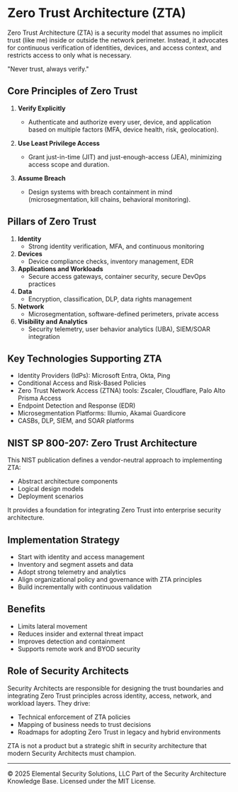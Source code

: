 # Zero Trust Architecture (ZTA)

Zero Trust Architecture (ZTA) is a security model that assumes no implicit trust (like me) inside or outside the network perimeter. Instead, it advocates for continuous verification of identities, devices, and access context, and restricts access to only what is necessary.

"Never trust, always verify."

## Core Principles of Zero Trust

1. **Verify Explicitly**
   - Authenticate and authorize every user, device, and application based on multiple factors (MFA, device health, risk, geolocation).

2. **Use Least Privilege Access**
   - Grant just-in-time (JIT) and just-enough-access (JEA), minimizing access scope and duration.

3. **Assume Breach**
   - Design systems with breach containment in mind (microsegmentation, kill chains, behavioral monitoring).

## Pillars of Zero Trust

1. **Identity**
   - Strong identity verification, MFA, and continuous monitoring
2. **Devices**
   - Device compliance checks, inventory management, EDR
3. **Applications and Workloads**
   - Secure access gateways, container security, secure DevOps practices
4. **Data**
   - Encryption, classification, DLP, data rights management
5. **Network**
   - Microsegmentation, software-defined perimeters, private access
6. **Visibility and Analytics**
   - Security telemetry, user behavior analytics (UBA), SIEM/SOAR integration

## Key Technologies Supporting ZTA

- Identity Providers (IdPs): Microsoft Entra, Okta, Ping
- Conditional Access and Risk-Based Policies
- Zero Trust Network Access (ZTNA) tools: Zscaler, Cloudflare, Palo Alto Prisma Access
- Endpoint Detection and Response (EDR)
- Microsegmentation Platforms: Illumio, Akamai Guardicore
- CASBs, DLP, SIEM, and SOAR platforms

## NIST SP 800-207: Zero Trust Architecture

This NIST publication defines a vendor-neutral approach to implementing ZTA:
- Abstract architecture components
- Logical design models
- Deployment scenarios

It provides a foundation for integrating Zero Trust into enterprise security architecture.

## Implementation Strategy

- Start with identity and access management
- Inventory and segment assets and data
- Adopt strong telemetry and analytics
- Align organizational policy and governance with ZTA principles
- Build incrementally with continuous validation

## Benefits

- Limits lateral movement
- Reduces insider and external threat impact
- Improves detection and containment
- Supports remote work and BYOD security

## Role of Security Architects

Security Architects are responsible for designing the trust boundaries and integrating Zero Trust principles across identity, access, network, and workload layers. They drive:
- Technical enforcement of ZTA policies
- Mapping of business needs to trust decisions
- Roadmaps for adopting Zero Trust in legacy and hybrid environments

ZTA is not a product but a strategic shift in security architecture that modern Security Architects must champion.



---
© 2025 Elemental Security Solutions, LLC
Part of the Security Architecture Knowledge Base.
Licensed under the MIT License.
